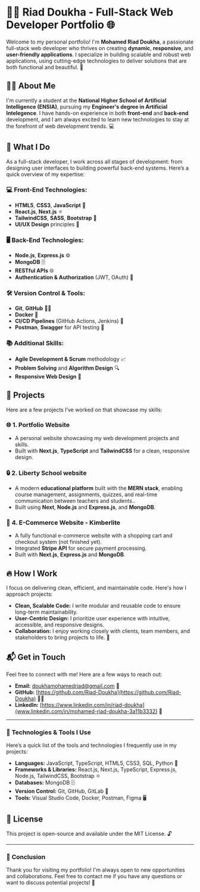 # 👨‍💻 **Riad Doukha - Full-Stack Web Developer Portfolio** 🌐

Welcome to my personal portfolio! I'm **Mohamed Riad Doukha**, a passionate full-stack web developer who thrives on creating **dynamic**, **responsive**, and **user-friendly applications**. I specialize in building scalable and robust web applications, using cutting-edge technologies to deliver solutions that are both functional and beautiful. 🚀

## 🧑‍🎓 **About Me**

I'm currently a student at the **National Higher School of Artificial Intelligence (ENSIA)**, pursuing my **Engineer's degree in Artificial Intelegence**. I have hands-on experience in both **front-end** and **back-end** development, and I am always excited to learn new technologies to stay at the forefront of web development trends. 💻

## 🔧 **What I Do**

As a full-stack developer, I work across all stages of development: from designing user interfaces to building powerful back-end systems. Here’s a quick overview of my expertise:

### 💻 **Front-End Technologies:**
- **HTML5**, **CSS3**, **JavaScript** 🎨
- **React.js**, **Next.js** ⚛️
- **TailwindCSS**, **SASS**, **Bootstrap** 💅
- **UI/UX Design** principles 🎨

### 🖥️ **Back-End Technologies:**
- **Node.js**, **Express.js** ⚙️
- **MongoDB** 🗄️
- **RESTful APIs** 🌐
- **Authentication & Authorization** (JWT, OAuth) 🔑

### 🛠️ **Version Control & Tools:**
- **Git**, **GitHub** 🧑‍💻
- **Docker** 🐳
- **CI/CD Pipelines** (GitHub Actions, Jenkins) 🔄
- **Postman**, **Swagger** for API testing 🧪

### 📚 **Additional Skills:**
- **Agile Development & Scrum** methodology 📈
- **Problem Solving** and **Algorithm Design** 🔍
- **Responsive Web Design** 📱

## 📂 **Projects**

Here are a few projects I’ve worked on that showcase my skills:

### 🌐 **1. Portfolio Website**
- A personal website showcasing my web development projects and skills.
- Built with **Next.js**, **TypeScript** and **TailwindCSS** for a clean, responsive design.

### 🔒 **2. Liberty School website**
- A modern **educational platform** built with the **MERN stack**, enabling course management, assignments, quizzes, and real-time communication between teachers and students..
- Built using **Next**, **Node.js** and **Express.js**, and **MongoDB**.

### 🛒 **4. E-Commerce Website - Kimberlite**
- A fully functional e-commerce website with a shopping cart and checkout system (not finished yet).
- Integrated **Stripe API** for secure payment processing.
- Built with **Next.js**, **Express.js** and **MongoDB**.

## 🔥 **How I Work**

I focus on delivering clean, efficient, and maintainable code. Here's how I approach projects:

- **Clean, Scalable Code:** I write modular and reusable code to ensure long-term maintainability.
- **User-Centric Design:** I prioritize user experience with intuitive, accessible, and responsive designs.
- **Collaboration:** I enjoy working closely with clients, team members, and stakeholders to bring projects to life. 🤝

## 📬 **Get in Touch**

Feel free to connect with me! Here are a few ways to reach out:

- **Email:** [doukhamohamedriad@gmail.com](mailto:doukhamohamedriad@gmail.com) 📧
- **GitHub:** [https://github.com/Riad-Doukha](https://github.com/Riad-Doukha) 🧑‍💻
- **LinkedIn:** [https://www.linkedin.com/in/riad-doukha](www.linkedin.com/in/mohamed-riad-doukha-3a11b3332) 💼

---

### 🔧 **Technologies & Tools I Use**

Here’s a quick list of the tools and technologies I frequently use in my projects:

- **Languages:** JavaScript, TypeScript, HTML5, CSS3, SQL, Python 📝
- **Frameworks & Libraries:** React.js, Next.js, TypeScript, Express.js, Node.js, TailwindCSS, Bootstrap ⚛️
- **Databases:** MongoDB 🗄️
- **Version Control:** Git, GitHub, GitLab 🔄
- **Tools:** Visual Studio Code, Docker, Postman, Figma 🖥️

## 📜 **License**

This project is open-source and available under the MIT License. 🔓

---

### 🙏 **Conclusion**

Thank you for visiting my portfolio! I'm always open to new opportunities and collaborations. Feel free to contact me if you have any questions or want to discuss potential projects! 🚀
